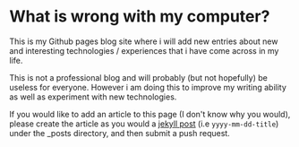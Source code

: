 # What is wrong with my computer?

This is my Github pages blog site where i will add new entries about new and interesting technologies / experiences that i have come across in my life.

This is not a professional blog and will probably (but not hopefully) be useless for everyone. However i am doing this to improve my writing ability as well as experiment with new technologies.

If you would like to add an article to this page (I don't know why you would), please create the article as you would a [jekyll post](https://jekyllrb.com/docs/posts/) (i.e `yyyy-mm-dd-title`) under the _posts directory, and then submit a push request.